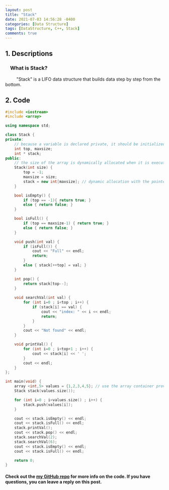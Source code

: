 ```yaml
---
layout: post
title: "Stack"
date: 2021-07-03 14:56:28 -0400
categories: [Data Structure]
tags: [DataStructure, C++, Stack]
comments: true
---
```


## 1. Descriptions
### &nbsp;&nbsp;&nbsp;&nbsp;What is Stack?  
&nbsp;&nbsp;&nbsp;&nbsp;&nbsp;&nbsp;&nbsp;&nbsp; "Stack" is a LIFO data structure that builds data step by step from the bottom.   

## 2. Code
```cpp
#include <iostream>
#include <array>

using namespace std;

class Stack {
private:
    // because a variable is declared private, it should be initialized through the constructor.
    int top, maxsize;
    int * stack;
public:
    // the size of the array is dynamically allocated when it is executed using a constructor.
    Stack(int size) {
        top = -1;
        maxsize = size;
        stack = new int[maxsize]; // dynamic allocation with the pointer
    }

    bool isEmpty() {
        if (top == -1){ return true; }
        else { return false; }
    }

    bool isFull() {
        if (top == maxsize-1) { return true; }
        else { return false; }
    }

    void push(int val) {
        if (isFull()) {
            cout << "Full" << endl;
            return;
        }
        else { stack[++top] = val; }
    }

    int pop() {
        return stack[top--];
    }
    
    void searchVal(int val) {
        for (int i=0 ; i<top ; i++) {
            if (stack[i] == val) {
                cout << "index: " << i << endl;
                return;
            }
        }
        cout << "Not found" << endl;
    }

    void printVal() {
        for (int i=0 ; i<top+1 ; i++) {
            cout << stack[i] << ' ';
        }
        cout << endl;
    }
};

int main(void) {
    array <int,5> values = {1,2,3,4,5}; // use the array container provided by c++
    Stack stack(values.size());

    for (int i=0 ; i<values.size() ; i++) {
        stack.push(values[i]);
    }

    cout << stack.isEmpty() << endl;
    cout << stack.isFull() << endl;
    stack.printVal();
    cout << stack.pop() << endl;
    stack.searchVal(2);
    stack.searchVal(6);
    cout << stack.isEmpty() << endl;
    cout << stack.isFull() << endl;

    return 0;
}
```

#### Check out the [my GitHub repo][hyuk-gh] for more info on the code. If you have questions, you can leave a reply on this post.
[hyuk-gh]:   https://github.com/dlgur1994/Algorithms/tree/master/DataStructure
